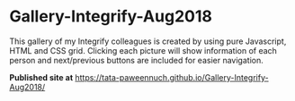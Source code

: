 # Gallery-Integrify-Aug2018
This gallery of my Integrify colleagues is created by using pure Javascript, HTML and CSS grid.  Clicking each picture will show information of each person and next/previous buttons are included for easier navigation.

**Published site at** <https://tata-paweennuch.github.io/Gallery-Integrify-Aug2018/>
